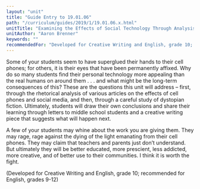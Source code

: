```yaml
---
layout: "unit"
title: "Guide Entry to 19.01.06"
path: "/curriculum/guides/2019/1/19.01.06.x.html"
unitTitle: "Examining the Effects of Social Technology Through Analysis of Fiction and Non-Fiction Writing"
unitAuthor: "Aaron Brenner"
keywords: ""
recommendedFor: "Developed for Creative Writing and English, grade 10; recommended for English, grades 9-12" 
---
```

<main>
        <p>Some of your students seem to have superglued their hands to their cell phones; for others, it is their eyes that have been permanently affixed. Why do so many students find their personal technology more appealing than the real humans on around them . . . and what might be the long-term consequences of this? These are the questions this unit will address &ndash; first, through the rhetorical analysis of various articles on the effects of cell phones and social media, and then, through a careful study of dystopian fiction. Ultimately, students will draw their own conclusions and share their learning through letters to middle school students and a creative writing piece that suggests what will happen next.</p>
<p></p>
<p>A few of your students may whine about the work you are giving them. They may rage, rage against the dying of the light emanating from their cell phones. They may claim that teachers and parents just don&rsquo;t understand. But ultimately they will be better educated, more prescient, less addicted, more creative, and of better use to their communities. I think it is worth the fight.</p>
<p></p>
<p>(Developed for Creative Writing and English, grade 10; recommended for English, grades 9-12)</p>
</main>
